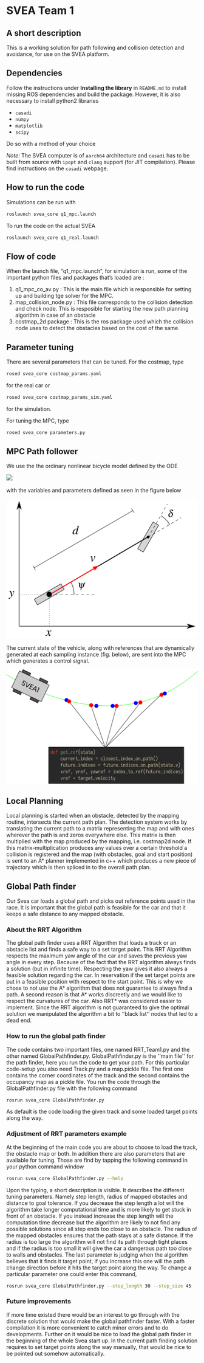 # SVEA Team 1

## A short description
This is a working solution for path following and collision detection and avoidance, for use on the SVEA platform.

## Dependencies
Follow the instructions under __Installing the library__ in `README.md` to install missing ROS dependencies and build the package. However, it is also necessary to install python2 libraries

- `casadi`
- `numpy`
- `matplotlib`
- `scipy`

Do so with a method of your choice

_Note:_ The SVEA computer is of `aarch64` architecture and `casadi` has to be built from source with `ipopt` and `clang` support (for JIT compilation). Please find instructions on the `casadi` webpage.

## How to run the code

Simulations can be run with
```bash
roslaunch svea_core q1_mpc.launch
```

To run the code on the actual SVEA
```bash
roslaunch svea_core q1_real.launch
```


## Flow of code

When the launch file, “q1_mpc.launch”, for simulation is run, some of the important python files and packages that’s loaded are :
  1. q1_mpc_co_av.py : This is the main file which is responsible for setting up and building tge solver for the MPC. 
  2. map_collision_node.py : This file corresponds to the collision detection and check node. This is resposible for starting the new path planning algorithm in case of an obstacle
  3. costmap_2d package : This is the ros package used which the collision node uses to detect the obstacles based on the cost of the same.

## Parameter tuning

There are several parameters that can be tuned. For the costmap, type
```bash
rosed svea_core costmap_params.yaml
```

for the real car or 
```bash
rosed svea_core costmap_params_sim.yaml
```
for the simulation.

For tuning the MPC, type
```bash
rosed svea_core parameters.py
```
## MPC Path follower

We use the the ordinary nonlinear bicycle model defined by the ODE

<!--
\large\displaystyle\begin{align*}\dot{x} &= v \cos \psi \\ \dot{y} &= v \sin \psi \\ \dot{\psi} &= \frac{v}{d} \tan \delta \\ \end{align*}
-->
<img src="https://render.githubusercontent.com/render/math?math=%5Clarge%5Cdisplaystyle%0A%5Cbegin%7Balign*%7D%0A%20%20%20%20%5Cdot%7Bx%7D%20%26%3D%20v%20%5Ccos%20%5Cpsi%20%5C%5C%0A%20%20%20%20%5Cdot%7By%7D%20%26%3D%20v%20%5Csin%20%5Cpsi%20%5C%5C%0A%20%20%20%20%5Cdot%7B%5Cpsi%7D%20%26%3D%20%5Cfrac%7Bv%7D%7Bd%7D%20%5Ctan%20%5Cdelta%20%5C%5C%0A%5Cend%7Balign*%7D%0A">

with the variables and parameters defined as seen in the figure below

![Model](docs/.static/model.svg "Model")

The current state of the vehicle, along with references that are dynamically generated at each sampling instance (fig. below), are sent into the MPC which generates a control signal.

![References](docs/.static/references.png "References")

## Local Planning
Local planning is started when an obstacle, detected by the mapping routine, intersects the current path plan. The detection system works by translating the current path to a matrix representing the map and with ones wherever the path is and zeros everywhere else. This matrix is then multiplied with the map produced by the mapping, i.e. costmap2d node. If this matrix-multiplication produces any values over a certain threshold a collision is registered and the map (with obstacles, goal and start position) is sent to an A* planner implemented in c++ which produces a new piece of trajectory which is then spliced in to the overall path plan.

## Global Path finder 
Our Svea car loads a global path and picks out reference points used in the race. It is important that the global path is feasible for the car and that it keeps a safe distance to any mapped obstacle. 

### About the RRT Algorithm
The global path finder uses a RRT Algorithm that loads a track or an obstacle list and finds a safe way to a set target point. This RRT Algorithm respects the maximum yaw angle of the car and saves the previous yaw angle in every step. Because of the fact that the RRT algorithm always finds a solution (but in infinite time). Respecting the yaw gives it also always a feasible solution regarding the car. In reservation if the set target points are put in a feasible position with respect to the start point. This is why we chose to not use the A* algorithm that does not guarantee to always find a path. A second reason is that A* works discreetly and we would like to respect the curvatures of the car. Also RRT* was considered easier to implement. Since the RRT algorithm is not guaranteed to give the optimal solution we manipulated the algorithm a bit to ‘’black list’’ nodes that led to a dead end.

### How to run the global path finder
The code contains two important files, one named RRT_Team1.py and the other named GlobalPathfinder.py. GlobalPathfinder.py is the ''main file'' for the path finder, here you run the code to get your path. For this particular code-setup you also need Track.py and a map.pickle file. The first one contains the corner coordinates of the track and the second contains the occupancy map as a pickle file. You run the code through the GlobalPathfinder.py file with the following command  
```bash
rosrun svea_core GlobalPathfinder.py
```
As default is the code loading the given track and some loaded target points along the way. 

### Adjustment of RRT parameters example 
At the beginning of the main code you are about to choose to load the track, the obstacle map or both. In addition there are also parameters that are available for tuning. Those are find by tapping the following command in your python command window

```bash
rosrun svea_core GlobalPathfinder.py --help
```

Upon the typing, a short description is visible. It describes the different tuning parameters. Namely step length, radius of mapped obstacles and distance to goal tolerance. If you decrease the step length a lot will the algorithm take longer computational time and is more likely to get stuck in front of an obstacle. If you instead increase the step length will the computation time decrease but the algorithm are likely to not find any possible solutions since all step ends too close to an obstacle. The radius of the mapped obstacles ensures that the path stays at a safe distance. If the radius is too large the algorithm will not find its path through tight places and if the radius is too small it will give the car a dangerous path too close to walls and obstacles. The last parameter is judging when the algorithm believes that it finds it target point, if you increase this one will the path change direction before it hits the target point along the way. To change a particular parameter one could enter this command,

```bash
rosrun svea_core GlobalPathfinder.py --step_length 30 --step_size 45 
```

### Future improvements 
If more time existed there would be an interest to go through with the discrete solution that would make the global pathfinder faster. With a faster compilation it is more convenient to catch minor errors and to do developments. Further on it would be nice to load the global path finder in the beginning of the whole Svea start up. In the current path finding solution requires to set target points along the way manually, that would be nice to be pointed out somehow automatically.
